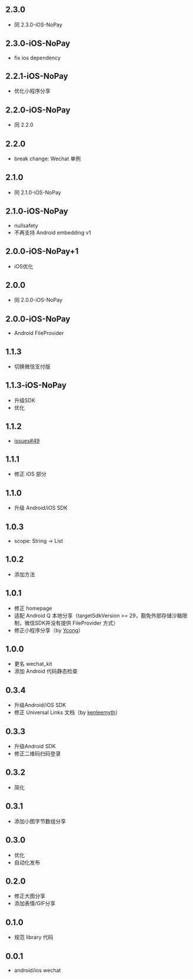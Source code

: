 ## 2.3.0

* 同 2.3.0-iOS-NoPay

## 2.3.0-iOS-NoPay

* fix ios dependency

## 2.2.1-iOS-NoPay

* 优化小程序分享

## 2.2.0-iOS-NoPay

* 同 2.2.0

## 2.2.0

* break change: Wechat 单例

## 2.1.0

* 同 2.1.0-iOS-NoPay

## 2.1.0-iOS-NoPay

* nullsafety
* 不再支持 Android embedding v1

## 2.0.0-iOS-NoPay+1

* iOS优化

## 2.0.0

* 同 2.0.0-iOS-NoPay

## 2.0.0-iOS-NoPay

* Android FileProvider

## 1.1.3

* 切换微信支付版

## 1.1.3-iOS-NoPay

* 升级SDK
* 优化

## 1.1.2

* [issues#49](https://github.com/rxreader/wechat_kit/issues/49)

## 1.1.1

* 修正 iOS 部分

## 1.1.0

* 升级 Android/iOS SDK

## 1.0.3

* scope: String -> List<String>

## 1.0.2

* 添加方法

## 1.0.1

* 修正 homepage
* 适配 Android Q 本地分享（targetSdkVersion >= 29，豁免外部存储沙箱限制，微信SDK并没有提供 FileProvider 方式）
* 修正小程序分享（by [Ycong](https://github.com/Ycong)）

## 1.0.0

* 更名 wechat_kit
* 添加 Android 代码静态检查

## 0.3.4

* 升级Android/iOS SDK
* 修正 Universal Links 文档（by [kenleemyth](https://github.com/kenleemyth)）

## 0.3.3

* 升级Android SDK
* 修正二维码扫码登录

## 0.3.2

* 简化

## 0.3.1

* 添加小图字节数组分享

## 0.3.0

* 优化
* 自动化发布

## 0.2.0

* 修正大图分享
* 添加表情/GIF分享

## 0.1.0

* 规范 library 代码

## 0.0.1

* android/ios wechat
